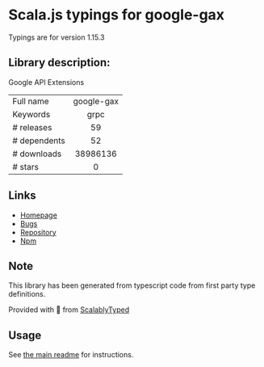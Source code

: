 
# Scala.js typings for google-gax

Typings are for version 1.15.3

## Library description:
Google API Extensions

|                    |                 |
| ------------------ | :-------------: |
| Full name          | google-gax |
| Keywords           | grpc |
| # releases         | 59 |
| # dependents       | 52 |
| # downloads        | 38986136 |
| # stars            | 0 |

## Links
- [Homepage](https://github.com/googleapis/gax-nodejs#readme)
- [Bugs](https://github.com/googleapis/gax-nodejs/issues)
- [Repository](https://github.com/googleapis/gax-nodejs)
- [Npm](https://www.npmjs.com/package/google-gax)
    


## Note
This library has been generated from typescript code from first party type definitions.

Provided with :purple_heart: from [ScalablyTyped](https://github.com/oyvindberg/ScalablyTyped)

## Usage
See [the main readme](../../readme.md) for instructions.


